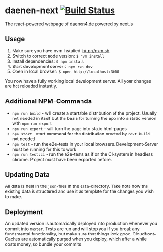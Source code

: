 # daenen-next [![Build Status](https://travis-ci.org/luhmann/daenen-next.svg?branch=master)](https://travis-ci.org/luhmann/daenen-next)

The react-powered webpage of [daenen4.de](http://www.daenen4.de) powered by [next.js](https://github.com/zeit/next.js/)

## Usage
1. Make sure you have nvm installed. http://nvm.sh
2. Switch to correct node version: `$ nvm install`
3. Install dependencies: `$ npm install`
4. Start development server `$ npm run dev`
5. Open in local browser: `$ open http://localhost:3000`

You now have a fully working local development server. All your changes are hot reloaded instantly.

## Additional NPM-Commands

* `npm run build` - will create a startable distribution of the project. Usually not needed in itself but the basis for turning the app into a static version with `npm run export`
* `npm run export` - will turn the page into static html-pages
* `npm start` - start command for the distribution created by `next build` - not needed
* `npm test` - run the e2e-tests in your local browsers. Development-Server must be running for this to work
* `npm run test:ci` - run the e2e-tests as if on the CI-system in headless chrome. Project must have been exported before.

## Updating Data
All data is held in the `json`-files in the `data`-directory. Take note how the existing data is structured and use it as template for the changes you wish to make.

## Deployment
An updated version is automatically deployed into production whenever you commit into `master`.
Tests are run and will stop you if you break any fundamental functionality, but make sure that things look good. Cloudfront-Caches are automatically purged when you deploy, which after a while costs money, so bundle your commits
